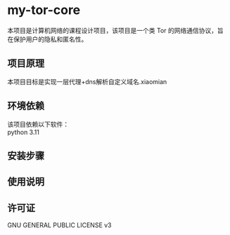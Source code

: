 # my-tor-core

本项目是计算机网络的课程设计项目，该项目是一个类 Tor 的网络通信协议，旨在保护用户的隐私和匿名性。  

## 项目原理
本项目目标是实现一层代理+dns解析自定义域名.xiaomian
## 环境依赖
该项目依赖以下软件：  
python 3.11
## 安装步骤

## 使用说明

## 许可证
GNU GENERAL PUBLIC LICENSE v3